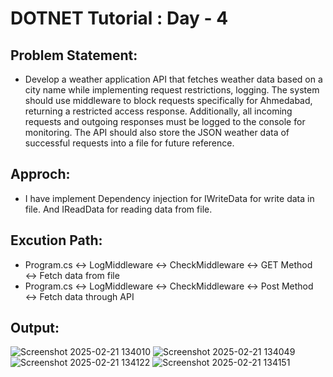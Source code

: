 # DOTNET Tutorial : Day - 4 
## Problem Statement: 
- Develop a weather application API that fetches weather data based on a city name while implementing request restrictions, logging. The system should use middleware to block requests specifically for Ahmedabad, returning a restricted access response. Additionally, all incoming requests and outgoing responses must be logged to the console for monitoring. The API should also store the JSON weather data of successful requests into a file for future reference.

## Approch: 
- I have implement Dependency injection for IWriteData for write data in file. And IReadData for reading data from file.
## Excution Path: 
- Program.cs &harr; LogMiddleware &harr; CheckMiddleware &harr; GET Method &harr; Fetch data from file
- Program.cs &harr; LogMiddleware &harr; CheckMiddleware &harr; Post Method &harr; Fetch data through API

## Output: 
![Screenshot 2025-02-21 134010](https://github.com/user-attachments/assets/29bae406-dd8c-4ba7-8f53-049c8985f4b8)
![Screenshot 2025-02-21 134049](https://github.com/user-attachments/assets/6337d993-dcac-44f1-bc92-14707be16802)
![Screenshot 2025-02-21 134122](https://github.com/user-attachments/assets/f6c6186a-a17f-4649-b8ea-458a0ccac478)
![Screenshot 2025-02-21 134151](https://github.com/user-attachments/assets/4daa00eb-861f-45c6-ae27-fca3ed150c48)
